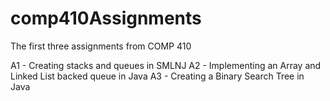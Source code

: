 # comp410Assignments

The first three assignments from COMP 410

A1 - Creating stacks and queues in SMLNJ
A2 - Implementing an Array and Linked List backed queue in Java
A3 - Creating a Binary Search Tree in Java
